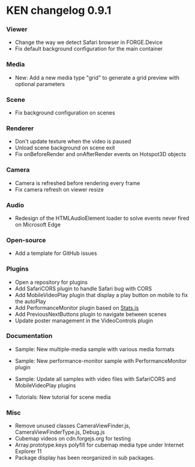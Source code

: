 # KEN changelog 0.9.1

### Viewer

- Change the way we detect Safari browser in FORGE.Device
- Fix default background configuration for the main container

### Media

- New: Add a new media type "grid" to generate a grid preview with optional parameters

### Scene

- Fix background configuration on scenes

### Renderer

- Don't update texture when the video is paused
- Unload scene background on scene exit
- Fix onBeforeRender and onAfterRender events on Hotspot3D objects

### Camera

- Camera is refreshed before rendering every frame
- Fix camera refresh on viewer resize

### Audio

- Redesign of the HTMLAudioElement loader to solve events never fired on Microsoft Edge

### Open-source

- Add a template for GitHub issues

### Plugins

- Open a repository for plugins
- Add SafariCORS plugin to handle Safari bug with CORS
- Add MobileVideoPlay plugin that display a play button on mobile to fix the autoPlay
- Add PerformanceMonitor plugin based on [Stats.js](https://github.com/mrdoob/stats.js/)
- Add PreviousNextButtons plugin to navigate between scenes
- Update poster management in the VideoControls plugin

### Documentation

- Sample: New multiple-media sample with various media formats
- Sample: New performance-monitor sample with PerformanceMonitor plugin
- Sample: Update all samples with video files with SafariCORS and MobileVideoPlay plugins

- Tutorials: New tutorial for scene media

### Misc

- Remove unused classes CameraViewFinder.js, CameraViewFinderType.js, Debug.js
- Cubemap videos on cdn.forgejs.org for testing
- Array.prototype.keys polyfill for cubemap media type under Internet Explorer 11
- Package display has been reorganized in sub packages.
